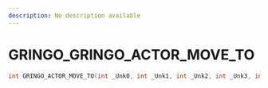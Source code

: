 ```yaml
---
description: No description available 
---
```


# GRINGO\_GRINGO_ACTOR_MOVE_TO

```cpp
int GRINGO_ACTOR_MOVE_TO(int _Unk0, int _Unk1, int _Unk2, int _Unk3, int _Unk4);
```